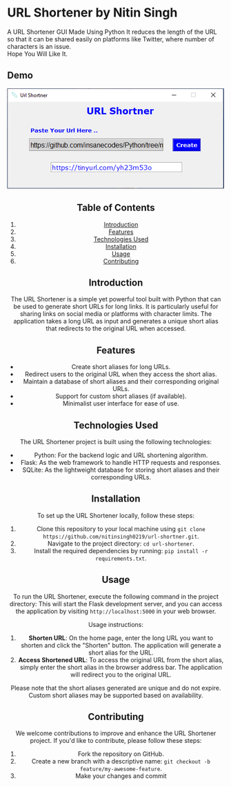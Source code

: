 # URL Shortener by Nitin Singh

A URL Shortener GUI Made Using Python 
It reduces the length of the URL so that it can be shared easily on platforms like Twitter, where number of characters is an issue.<br>
Hope You Will Like It.

## Demo
<img src="demo.PNG">

<div align="center">

## Table of Contents
1. [Introduction](#introduction)
2. [Features](#features)
3. [Technologies Used](#technologies-used)
4. [Installation](#installation)
5. [Usage](#usage)
6. [Contributing](#contributing)

## Introduction

The URL Shortener is a simple yet powerful tool built with Python that can be used to generate short URLs for long links. It is particularly useful for sharing links on social media or platforms with character limits. The application takes a long URL as input and generates a unique short alias that redirects to the original URL when accessed.

## Features

- Create short aliases for long URLs.
- Redirect users to the original URL when they access the short alias.
- Maintain a database of short aliases and their corresponding original URLs.
- Support for custom short aliases (if available).
- Minimalist user interface for ease of use.

## Technologies Used

The URL Shortener project is built using the following technologies:

- Python: For the backend logic and URL shortening algorithm.
- Flask: As the web framework to handle HTTP requests and responses.
- SQLite: As the lightweight database for storing short aliases and their corresponding URLs.

## Installation

To set up the URL Shortener locally, follow these steps:

1. Clone this repository to your local machine using `git clone https://github.com/nitinsingh0219/url-shortner.git`.
2. Navigate to the project directory: `cd url-shortener`.
3. Install the required dependencies by running: `pip install -r requirements.txt`.

## Usage

To run the URL Shortener, execute the following command in the project directory:
This will start the Flask development server, and you can access the application by visiting `http://localhost:5000` in your web browser.

Usage instructions:

1. **Shorten URL**: On the home page, enter the long URL you want to shorten and click the "Shorten" button. The application will generate a short alias for the URL.
2. **Access Shortened URL**: To access the original URL from the short alias, simply enter the short alias in the browser address bar. The application will redirect you to the original URL.

Please note that the short aliases generated are unique and do not expire. Custom short aliases may be supported based on availability.

## Contributing

We welcome contributions to improve and enhance the URL Shortener project. If you'd like to contribute, please follow these steps:

1. Fork the repository on GitHub.
2. Create a new branch with a descriptive name: `git checkout -b feature/my-awesome-feature`.
3. Make your changes and commit
